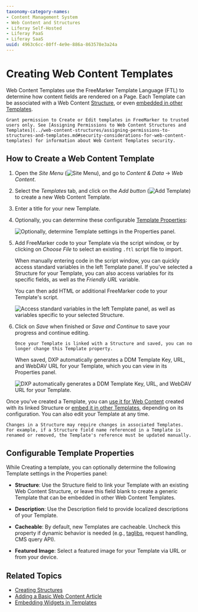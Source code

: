 ```yaml
---
taxonomy-category-names:
- Content Management System
- Web Content and Structures
- Liferay Self-Hosted
- Liferay PaaS
- Liferay SaaS
uuid: 4963c6cc-80ff-4e9e-886a-863578e3a24a
---
```

# Creating Web Content Templates

Web Content Templates use the FreeMarker Template Language (FTL) to determine how content fields are rendered on a Page. Each Template can be associated with a Web Content [Structure](../web-content-structures/creating-structures.md), or even [embedded in other Templates](./embedding-widgets-in-templates.md#embedding-other-templates).

```{important}
Grant permission to Create or Edit templates in FreeMarker to trusted users only. See [Assigning Permissions to Web Content Structures and Templates](../web-content-structures/assigning-permissions-to-structures-and-templates.md#security-considerations-for-web-content-templates) for information about Web Content Templates security.
```

## How to Create a Web Content Template

1. Open the *Site Menu* (![Site Menu](../../../images/icon-menu.png)), and go to *Content & Data* &rarr; *Web Content*.

1. Select the *Templates* tab, and click on the *Add button* (![Add Template](../../../images/icon-add.png)) to create a new Web Content Template.

1. Enter a title for your new Template.

1. Optionally, you can determine these configurable [Template Properties](#configurable-template-properties):

   ![Optionally, determine Template settings in the Properties panel.](./creating-web-content-templates/images/01.png)

1. Add FreeMarker code to your Template via the script window, or by clicking on *Choose File* to select an existing `.ftl` script file to import.

   When manually entering code in the script window, you can quickly access standard variables in the left Template panel. If you've selected a Structure for your Template, you can also access variables for its specific fields, as well as the *Friendly URL* variable.

   You can then add HTML or additional FreeMarker code to your Template's script.

   ![Access standard variables in the left Template panel, as well as variables specific to your selected Structure.](./creating-web-content-templates/images/02.png)

1. Click on *Save* when finished or *Save and Continue* to save your progress and continue editing.

   ```{important}
   Once your Template is linked with a Structure and saved, you can no longer change this Template property.
   ```

   When saved, DXP automatically generates a DDM Template Key, URL, and WebDAV URL for your Template, which you can view in its Properties panel.

   ![DXP automatically generates a DDM Template Key, URL, and WebDAV URL for your Template.](./creating-web-content-templates/images/03.png)

Once you've created a Template, you can [use it for Web Content](../web-content-articles/adding-a-basic-web-content-article.md) created with its linked Structure or [embed it in other Templates](./embedding-widgets-in-templates.md#embedding-other-templates), depending on its configuration. You can also edit your Template at any time.

```{note}
Changes in a Structure may require changes in associated Templates. For example, if a Structure field name referenced in a Template is renamed or removed, the Template's reference must be updated manually.
```

## Configurable Template Properties

While Creating a template, you can optionally determine the following Template settings in the Properties panel:

* **Structure**: Use the Structure field to link your Template with an existing Web Content Structure, or leave this field blank to create a generic Template that can be embedded in other Web Content Templates.

* **Description**: Use the Description field to provide localized descriptions of your Template.

* **Cacheable**: By default, new Templates are cacheable. Uncheck this property if dynamic behavior is needed (e.g., [taglibs](./using-taglibs-in-templates.md), request handling, CMS query API).

* **Featured Image**: Select a featured image for your Template via URL or from your device.

## Related Topics

* [Creating Structures](../web-content-structures/creating-structures.md)
* [Adding a Basic Web Content Article](../web-content-articles/adding-a-basic-web-content-article.md)
* [Embedding Widgets in Templates](./embedding-widgets-in-templates.md)
